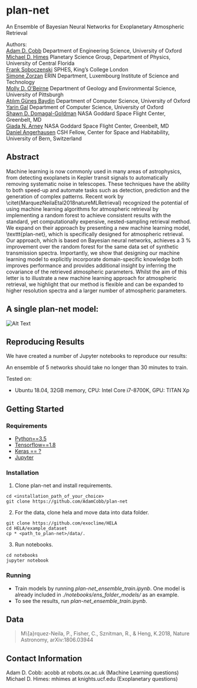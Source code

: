 # plan-net

An Ensemble of Bayesian Neural Networks for Exoplanetary Atmospheric Retrieval

Authors:<br> 
[Adam D. Cobb](http://orcid.org/0000-0003-2868-6983) Department of Engineering Science, University of Oxford<br>
[Michael D. Himes](http://orcid.org/0000-0002-9338-8600) Planetary Science Group, Department of Physics, University of Central Florida<br>
[Frank Soboczenski](http://orcid.org/0000-0001-8185-6094) SPHES, King’s College London<br>
[Simone Zorzan](http://orcid.org/0000-0003-0550-3224) ERIN Department, Luxembourg Institute of Science and Technology<br>
[Molly D. O'Beirne](http://orcid.org/0000-0001-9011-4420) Department of Geology and Environmental Science, University of Pittsburgh<br>
[Atılım Güneş Baydin](http://orcid.org/0000-0001-9854-8100) Department of Computer Science, University of Oxford<br>
[Yarin Gal](https://orcid.org/0000-0002-2733-2078) Department of Computer Science, University of Oxford<br>
[Shawn D. Domagal-Goldman](http://orcid.org/0000-0003-0354-9325) NASA Goddard Space Flight Center, Greenbelt, MD<br>
[Giada N. Arney](http://orcid.org/0000-0001-6285-267X) NASA Goddard Space Flight Center, Greenbelt, MD<br>
[Daniel Angerhausen](http://orcid.org/0000-0001-6138-8633) CSH Fellow, Center for Space and Habitability, University of Bern, Switzerland<br>


## Abstract 
Machine learning is now commonly used in many areas of astrophysics, from detecting exoplanets in Kepler transit signals to automatically removing systematic noise in telescopes. These techniques have the ability to both speed-up and automate tasks such as detection, prediction and the generation of complex patterns.
Recent work by \citet{MarquezNeilaEtal2018natureMLRetrieval} recognized the potential of using machine learning algorithms for atmospheric retrieval by implementing a random forest to achieve consistent results with the standard, yet computationally expensive, nested-sampling retrieval method. 
We expand on their approach by presenting a new machine learning model, \texttt{plan-net}, which is specifically designed for atmospheric retrieval.
Our approach, which is based on Bayesian neural networks, achieves a 3 \% improvement over the random forest for the same data set of synthetic transmission spectra. Importantly, we show that designing our machine learning model to explicitly incorporate domain-specific knowledge both improves performance and provides additional insight by inferring the covariance of the retrieved atmospheric parameters.
Whilst the aim of this letter is to illustrate a new machine learning approach for atmospheric retrieval, we highlight that our method is flexible and can be expanded to higher resolution spectra and a larger number of atmospheric parameters.

## A single plan-net model:

![Alt Text](https://github.com/exoml/plan-net/blob/master/plan-net_model.png)

## Reproducing Results
We have created a number of Jupyter notebooks to reproduce our results:

An ensemble of 5 networks should take no longer than 30 minutes to train.

Tested on:
- Ubuntu 18.04, 32GB memory, CPU: Intel Core i7-8700K, GPU: TITAN Xp

## Getting Started

### Requirements
- [Python==3.5](https://www.python.org/getit/)
- [Tensorflow==1.8](https://www.tensorflow.org/)
- [Keras == ?](https://github.com/GPflow/GPflow)
- [Jupyter](http://jupyter.org)

### Installation
1. Clone plan-net and install requirements.
```
cd <installation_path_of_your_choice>
git clone https://github.com/AdamCobb/plan-net
```

2. For the data, clone hela and move data into data folder.
```
git clone https://github.com/exoclime/HELA
cd HELA/example_dataset
cp * <path_to_plan-net>/data/.
```
3. Run notebooks.
```
cd notebooks
jupyter notebook
```

### Running
- Train models by running *plan-net_ensemble_train.ipynb*. One model is already included in *./notebooks/ens_folder_models/* as an example.
- To see the results, run *plan-net_ensemble_train.ipynb*.


## Data
> M\́{a}rquez-Neila, P., Fisher, C., Sznitman, R., & Heng, K.2018, Nature Astronomy, arXiv:1806.03944

## Contact Information
Adam D. Cobb: acobb at robots.ox.ac.uk (Machine Learning questions)
Michael D. Himes: mhimes at knights.ucf.edu  (Exoplanetary questions)
